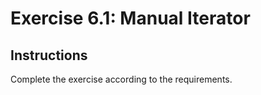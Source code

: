 # Exercise 6.1: Manual Iterator

## Instructions

Complete the exercise according to the requirements.
